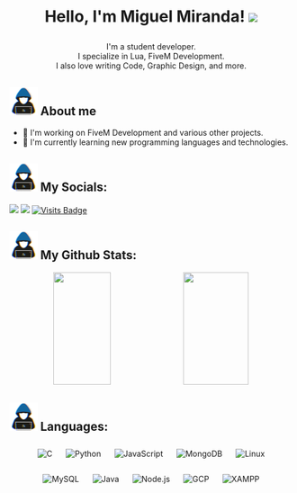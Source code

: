 <h1><p align="center">Hello, I'm Miguel Miranda! <a href="https://miguelmiranda.dev/"><img src="https://media.giphy.com/media/hvRJCLFzcasrR4ia7z/giphy.gif" width="35px"></h1></a></p>

<p align="center">I'm a student developer.<br/>I specialize in Lua, FiveM Development.<br> I also love writing Code, Graphic Design, and more.<br></p>

## <picture><img src = "https://github.com/0xAbdulKhalid/0xAbdulKhalid/raw/main/assets/mdImages/about_me.gif" width = 50px></picture> **About me**

- 🔭 I'm working on FiveM Development and various other projects.
- 💬 I'm currently learning new programming languages and technologies.

## <picture><img src = "https://github.com/0xAbdulKhalid/0xAbdulKhalid/raw/main/assets/mdImages/about_me.gif" width = 50px></picture> **My Socials:**

<p align = "center">
 
[<img src="https://img.shields.io/badge/twitter-%231DA1F2.svg?&style=for-the-badge&logo=twitter&logoColor=white" />](https://x.com/migueelmirandaa) 
[<img src = "https://img.shields.io/badge/instagram-%23E4405F.svg?&style=for-the-badge&logo=instagram&logoColor=white">](https://www.instagram.com/migueelmirandaa/)
[![Visits Badge](https://badges.pufler.dev/visits/MiguelMiranda/MiguelMiranda?style=for-the-badge)](https://discord.miguelmiranda.dev)

</p>

## <picture><img src = "https://github.com/0xAbdulKhalid/0xAbdulKhalid/raw/main/assets/mdImages/about_me.gif" width = 50px></picture> **My Github Stats:**


<p align="center">
  <img src="https://github-readme-stats.vercel.app/api?username=MiguelMiranda&theme=dark&show_icons=true&hide_border=true&count_private=false" style="display: inline-block; width: 45%; height: 200px;">
  <img src="https://github-readme-streak-stats.herokuapp.com/?user=MiguelMiranda&theme=dark&hide_border=true" style="display: inline-block; width: 48%; height: 200px;">
</p>

## <picture><img src = "https://github.com/0xAbdulKhalid/0xAbdulKhalid/raw/main/assets/mdImages/about_me.gif" width = 50px></picture> **Languages:**

<div style="text-align:center;">
  <img style="display:inline-block; margin: 10px;" src="https://profilinator.rishav.dev/skills-assets/c-original.svg" alt="C" height="25" />  
  <img style="display:inline-block; margin: 10px;" src="https://profilinator.rishav.dev/skills-assets/python-original.svg" alt="Python" height="25" />  
  <img style="display:inline-block; margin: 10px;" src="https://profilinator.rishav.dev/skills-assets/javascript-original.svg" alt="JavaScript" height="25" />  
  <img style="display:inline-block; margin: 10px;" src="https://profilinator.rishav.dev/skills-assets/mongodb-original-wordmark.svg" alt="MongoDB" height="25" />  
  <img style="display:inline-block; margin: 10px;" src="https://profilinator.rishav.dev/skills-assets/linux-original.svg" alt="Linux" height="25" />  
  <img style="display:inline-block; margin: 10px;" src="https://profilinator.rishav.dev/skills-assets/mysql-original-wordmark.svg" alt="MySQL" height="25" />  
  <img style="display:inline-block; margin: 10px;" src="https://profilinator.rishav.dev/skills-assets/java-original-wordmark.svg" alt="Java" height="25" />  
  <img style="display:inline-block; margin: 10px;" src="https://profilinator.rishav.dev/skills-assets/nodejs-original-wordmark.svg" alt="Node.js" height="25" />  
  <img style="display:inline-block; margin: 10px;" src="https://profilinator.rishav.dev/skills-assets/google_cloud-icon.svg" alt="GCP" height="25" />  
  <img style="display:inline-block; margin: 10px;" src="https://profilinator.rishav.dev/skills-assets/xampp.png" alt="XAMPP" height="25" />  
</div>


